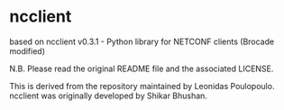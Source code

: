 ncclient
========

based on ncclient v0.3.1 - Python library for NETCONF clients (Brocade modified)

N.B. Please read the original README file and the associated LICENSE.

This is derived from the repository maintained by Leonidas Poulopoulo.
ncclient was originally developed by Shikar Bhushan.
